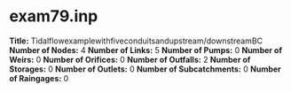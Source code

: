 # exam79.inp
**Title:**                       Tidalflowexamplewithfiveconduitsandupstream/downstreamBC
**Number of Nodes:** 4
**Number of Links:** 5
**Number of Pumps:** 0
**Number of Weirs:** 0
**Number of Orifices:** 0
**Number of Outfalls:** 2
**Number of Storages:** 0
**Number of Outlets:** 0
**Number of Subcatchments:** 0
**Number of Raingages:** 0
